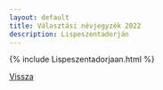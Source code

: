 ```yaml
---
layout: default
title: Választási névjegyzék 2022
description: Lispeszentadorján
---
```


{% include Lispeszentadorjaan.html %}

[Vissza](./)